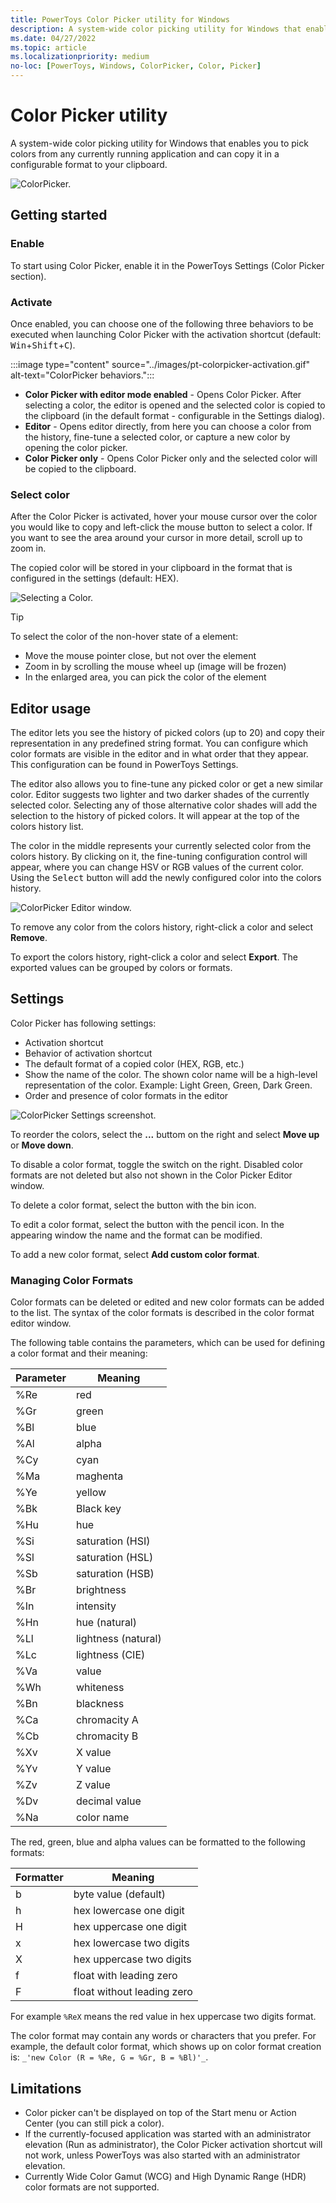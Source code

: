 ```yaml
---
title: PowerToys Color Picker utility for Windows
description: A system-wide color picking utility for Windows that enables you to pick colors from the screen and automatically copies the default value to your clipboard.
ms.date: 04/27/2022
ms.topic: article
ms.localizationpriority: medium
no-loc: [PowerToys, Windows, ColorPicker, Color, Picker]
---
```


# Color Picker utility

A system-wide color picking utility for Windows that enables you to pick colors from any currently running application and can copy it in a configurable format to your clipboard.

![ColorPicker.](../images/pt-colorpicker-hex-editor.png)

## Getting started

### Enable

To start using Color Picker, enable it in the PowerToys Settings (Color Picker section).

### Activate

Once enabled, you can choose one of the following three behaviors to be executed when launching Color Picker with the activation shortcut (default: <kbd>Win</kbd>+<kbd>Shift</kbd>+<kbd>C</kbd>).

:::image type="content" source="../images/pt-colorpicker-activation.gif" alt-text="ColorPicker behaviors.":::

- **Color Picker with editor mode enabled** - Opens Color Picker. After selecting a color, the editor is opened and the selected color is copied to the clipboard (in the default format - configurable in the Settings dialog).
- **Editor** - Opens editor directly, from here you can choose a color from the history, fine-tune a selected color, or capture a new color by opening the color picker.
- **Color Picker only** - Opens Color Picker only and the selected color will be copied to the clipboard.

### Select color

After the Color Picker is activated, hover your mouse cursor over the color you would like to copy and left-click the mouse button to select a color. If you want to see the area around your cursor in more detail, scroll up to zoom in.

The copied color will be stored in your clipboard in the format that is configured in the settings (default: HEX).

![Selecting a Color.](../images/pt-colorpicker.gif)

> [!TIP]
> To select the color of the non-hover state of a element:
>
> - Move the mouse pointer close, but not over the element
> - Zoom in by scrolling the mouse wheel up (image will be frozen)
> - In the enlarged area, you can pick the color of the element

## Editor usage

The editor lets you see the history of picked colors (up to 20) and copy their representation in any predefined string format. You can configure which color formats are visible in the editor and in what order that they appear. This configuration can be found in PowerToys Settings.

The editor also allows you to fine-tune any picked color or get a new similar color. Editor suggests two lighter and two darker shades of the currently selected color. Selecting any of those alternative color shades will add the selection to the history of picked colors. It will appear at the top of the colors history list.

The color in the middle represents your currently selected color from the colors history. By clicking on it, the fine-tuning configuration control will appear, where you can change HSV or RGB values of the current color. Using the <kbd>Select</kbd> button will add the newly configured color into the colors history.

![ColorPicker Editor window.](../images/pt-colorpicker-editor.gif)

To remove any color from the colors history, right-click a color and select **Remove**.

To export the colors history, right-click a color and select **Export**. The exported values can be grouped by colors or formats.

## Settings

Color Picker has following settings:

- Activation shortcut
- Behavior of activation shortcut
- The default format of a copied color (HEX, RGB, etc.)
- Show the name of the color. The shown color name will be a high-level representation of the color. Example: Light Green, Green, Dark Green.
- Order and presence of color formats in the editor

![ColorPicker Settings screenshot.](../images/pt-colorpicker-settings.gif)

To reorder the colors, select the **...** buttom on the right and select **Move up** or **Move down**.

To disable a color format, toggle the switch on the right. Disabled color formats are not deleted but also not shown in the Color Picker Editor window.

To delete a color format, select the button with the bin icon.

To edit a color format, select the button with the pencil icon. In the appearing window the name and the format can be modified. 

To add a new color format, select **Add custom color format**. 

### Managing Color Formats

Color formats can be deleted or edited and new color formats can be added to the list. The syntax of the color formats is described in the color format editor window. 

The following table contains the parameters, which can be used for defining a color format and their meaning: 

| Parameter | Meaning             |
|-----------|---------------------|
| %Re		| red                 |
| %Gr		| green               |
| %Bl		| blue                |
| %Al		| alpha               |
| %Cy		| cyan                |
| %Ma		| maghenta            |
| %Ye		| yellow              |
| %Bk		| Black key           |
| %Hu		| hue                 |
| %Si		| saturation (HSI)    |
| %Sl		| saturation (HSL)    |
| %Sb		| saturation (HSB)    |
| %Br		| brightness          |
| %In		| intensity           |
| %Hn		| hue (natural)       |
| %Ll		| lightness (natural) |
| %Lc		| lightness (CIE)     |
| %Va		| value               |
| %Wh		| whiteness           |
| %Bn		| blackness           |
| %Ca		| chromacity A        |
| %Cb		| chromacity B        |
| %Xv		| X value             |
| %Yv		| Y value             |
| %Zv		| Z value             |
| %Dv		| decimal value       |
| %Na		| color name          |

The red, green, blue and alpha values can be formatted to the following formats:

| Formatter | Meaning                    |
|-----------|----------------------------|
| b  		| byte value (default)       |
| h 		| hex lowercase one digit    |
| H			| hex uppercase one digit    |
| x			| hex lowercase two digits   |
| X			| hex uppercase two digits   |
| f			| float with leading zero    |
| F			| float without leading zero |

For example `%ReX` means the red value in hex uppercase two digits format.

The color format may contain any words or characters that you prefer. For example, the default color format, which shows up on color format creation is: `_'new Color (R = %Re, G = %Gr, B = %Bl)'_`.

## Limitations

- Color picker can't be displayed on top of the Start menu or Action Center (you can still pick a color).
- If the currently-focused application was started with an administrator elevation (Run as administrator), the Color Picker activation shortcut will not work, unless PowerToys was also started with an administrator elevation.
- Currently Wide Color Gamut (WCG) and High Dynamic Range (HDR) color formats are not supported.
